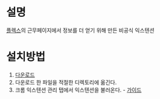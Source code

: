 # 설명
[플렉스](https://flex.team/)의 근무페이지에서 정보를 더 얻기 위해 만든 비공식 익스텐션

# 설치방법
1. [다운로드](https://github.com/DevooKim/Unofficial-Flex-time-extension/releases)
2. 다운로드 한 파일을 적절한 디렉토리에 옮긴다.
3. 크롬 익스텐션 관리 탭에서 익스텐션을 불러온다. - [가이드](https://developer.chrome.com/docs/extensions/get-started/tutorial/hello-world?hl=ko#load-unpacked)
